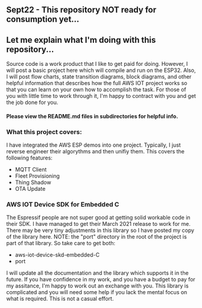 ## Sept22 - This repository NOT ready for consumption yet...

## Let me explain what I'm doing with this repository...

Source code is a work product that I like to get paid for doing.  However, I will post a basic project here which will compile and run on the ESP32.  Also, I will post flow charts, state transition diagrams, block diagrams, and other helpful information that describes how the full AWS IOT project works so that you can learn on your own how to accomplish the task.  For those of you with little time to work through it, I'm happy to contract with you and get the job done for you.

#### Please view the README.md files in subdirectories for helpful info.

### What this project covers:
I have integrated the AWS ESP demos into one project.  Typically, I just reverse engineer their algorythms and then unifiy them.  This covers the following features:
* MQTT Client
* Fleet Provisioning
* Thing Shadow
* OTA Update

### AWS IOT Device SDK for Embedded C
The Espressif people are not super good at getting solid workable code in their SDK.   I have managed to get their March 2021 release to work for me.  There may be very tiny adjustments in this library so I have posted my copy of the library here.  NOTE: the "port" directory in the root of the project is part of that library.  So take care to get both:
* aws-iot-device-skd-embedded-C
* port

I will update all the documentation and the library which supports it in the future.  If you have confidence in my work, and you have a budget to pay for my assitance, I'm happy to work out an exchange with you.  This library is complicated and you will need some help if you lack the mental focus on what is required.  This is not a casual effort.
